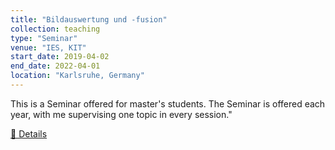 ```yaml
---
title: "Bildauswertung und -fusion"
collection: teaching
type: "Seminar"
venue: "IES, KIT"
start_date: 2019-04-02
end_date: 2022-04-01
location: "Karlsruhe, Germany"
---
```


This is a Seminar offered for master's students. The Seminar is offered each year, with me supervising one topic in every session."

<a href="https://ies.iar.kit.edu/lehre_seminar_baf.php">📖 Details</a>